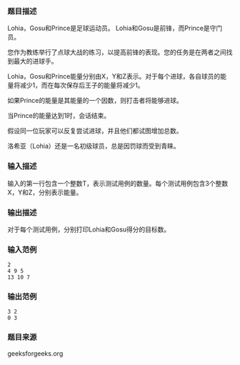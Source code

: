 ### 题目描述
Lohia，Gosu和Prince是足球运动员。 Lohia和Gosu是前锋，而Prince是守门员。

您作为教练举行了点球大战的练习，以提高前锋的表现。您的任务是在两者之间找到最大的进球手。 

Lohia，Gosu和Prince能量分别由X，Y和Z表示。对于每个进球，各自球员的能量将减少1，而在每次保存后王子的能量将减少1。

如果Prince的能量是其能量的一个因数，则打击者将能够进球。 

当Prince的能量达到1时，会话结束。 

假设同一位玩家可以反复尝试进球，并且他们都试图增加总数。

洛希亚（Lohia）还是一名初级球员，总是因罚球而受到青睐。
### 输入描述
输入的第一行包含一个整数T，表示测试用例的数量。每个测试用例包含3个整数X，Y和Z，分别表示能量。
### 输出描述
对于每个测试用例，分别打印Lohia和Gosu得分的目标数。
### 输入范例
```
2
4 9 5
13 10 7
```
### 输出范例
```
3 2
0 3
```
### 题目来源
geeksforgeeks.org
